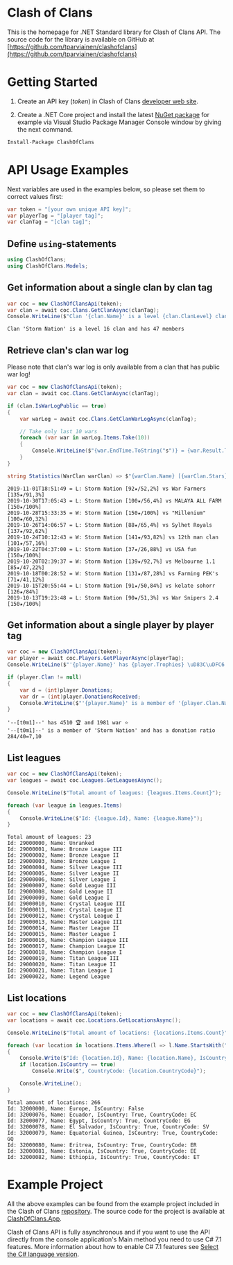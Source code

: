 # **Clash of Clans**

This is the homepage for .NET Standard library for Clash of Clans API. The source code for the library is available on GitHub
at [https://github.com/tparviainen/clashofclans](https://github.com/tparviainen/clashofclans)

# Getting Started

1. Create an API key (*token*) in Clash of Clans [developer web site](https://developer.clashofclans.com/).

2. Create a .NET Core project and install the latest [NuGet package](https://www.nuget.org/packages/ClashOfClans/) for example via Visual Studio Package Manager Console window by giving the next command.


```C#
Install-Package ClashOfClans
```

# API Usage Examples

Next variables are used in the examples below, so please set them to correct values first:


```C#
var token = "[your own unique API key]";
var playerTag = "[player tag]";
var clanTag = "[clan tag]";
```

## Define `using`-statements


```C#
using ClashOfClans;
using ClashOfClans.Models;
```

## Get information about a single clan by clan tag


```C#
var coc = new ClashOfClansApi(token);
var clan = await coc.Clans.GetClanAsync(clanTag);
Console.WriteLine($"Clan '{clan.Name}' is a level {clan.ClanLevel} clan and has {clan.Members} members");
```

    Clan 'Storm Nation' is a level 16 clan and has 47 members
    

## Retrieve clan's clan war log

Please note that clan's war log is only available from a clan that has public war log!


```C#
var coc = new ClashOfClansApi(token);
var clan = await coc.Clans.GetClanAsync(clanTag);

if (clan.IsWarLogPublic == true)
{
    var warLog = await coc.Clans.GetClanWarLogAsync(clanTag);

    // Take only last 10 wars
    foreach (var war in warLog.Items.Take(10))
    {
        Console.WriteLine($"{war.EndTime.ToString("s")} = {war.Result.ToString()[0]}: {Statistics(war.Clan)} vs {Statistics(war.Opponent)}");
    }
}

string Statistics(WarClan warClan) => $"{warClan.Name} [{warClan.Stars}\u2605/{warClan.DestructionPercentage}%]";
```

    2019-11-01T18:51:49 = L: Storm Nation [92★/52,2%] vs War Farmers [135★/91,3%]
    2019-10-30T17:05:43 = L: Storm Nation [100★/56,4%] vs MALAYA ALL FARM [150★/100%]
    2019-10-28T15:33:35 = W: Storm Nation [150★/100%] vs "Millenium" [100★/60,32%]
    2019-10-26T14:06:57 = L: Storm Nation [88★/65,4%] vs Sylhet Royals [137★/92,62%]
    2019-10-24T10:12:43 = W: Storm Nation [141★/93,82%] vs 12th man clan [101★/57,16%]
    2019-10-22T04:37:00 = L: Storm Nation [37★/26,88%] vs USA fun [150★/100%]
    2019-10-20T02:39:37 = W: Storm Nation [139★/92,7%] vs Melbourne 1.1 [85★/47,22%]
    2019-10-18T00:28:52 = W: Storm Nation [131★/87,28%] vs Farming PEK's [71★/41,12%]
    2019-10-15T20:55:44 = L: Storm Nation [91★/50,84%] vs kelate sohorr [126★/84%]
    2019-10-13T19:23:48 = L: Storm Nation [90★/51,3%] vs War Snipers 2.4 [150★/100%]
    

## Get information about a single player by player tag


```C#
var coc = new ClashOfClansApi(token);
var player = await coc.Players.GetPlayerAsync(playerTag);
Console.WriteLine($"'{player.Name}' has {player.Trophies} \uD83C\uDFC6 and {player.WarStars} war \u2B50");

if (player.Clan != null)
{
    var d = (int)player.Donations;
    var dr = (int)player.DonationsReceived;
    Console.WriteLine($"'{player.Name}' is a member of '{player.Clan.Name}' and has a donation ratio {d}/{dr}={(dr != 0 ? (d / (float)dr) : 0):0.00}");
}
```

    '--[t0m1]--' has 4510 🏆 and 1981 war ⭐
    '--[t0m1]--' is a member of 'Storm Nation' and has a donation ratio 284/40=7,10
    

## List leagues


```C#
var coc = new ClashOfClansApi(token);
var leagues = await coc.Leagues.GetLeaguesAsync();

Console.WriteLine($"Total amount of leagues: {leagues.Items.Count}");

foreach (var league in leagues.Items)
{
    Console.WriteLine($"Id: {league.Id}, Name: {league.Name}");
}
```

    Total amount of leagues: 23
    Id: 29000000, Name: Unranked
    Id: 29000001, Name: Bronze League III
    Id: 29000002, Name: Bronze League II
    Id: 29000003, Name: Bronze League I
    Id: 29000004, Name: Silver League III
    Id: 29000005, Name: Silver League II
    Id: 29000006, Name: Silver League I
    Id: 29000007, Name: Gold League III
    Id: 29000008, Name: Gold League II
    Id: 29000009, Name: Gold League I
    Id: 29000010, Name: Crystal League III
    Id: 29000011, Name: Crystal League II
    Id: 29000012, Name: Crystal League I
    Id: 29000013, Name: Master League III
    Id: 29000014, Name: Master League II
    Id: 29000015, Name: Master League I
    Id: 29000016, Name: Champion League III
    Id: 29000017, Name: Champion League II
    Id: 29000018, Name: Champion League I
    Id: 29000019, Name: Titan League III
    Id: 29000020, Name: Titan League II
    Id: 29000021, Name: Titan League I
    Id: 29000022, Name: Legend League
    

## List locations


```C#
var coc = new ClashOfClansApi(token);
var locations = await coc.Locations.GetLocationsAsync();

Console.WriteLine($"Total amount of locations: {locations.Items.Count}");

foreach (var location in locations.Items.Where(l => l.Name.StartsWith("E")))
{
    Console.Write($"Id: {location.Id}, Name: {location.Name}, IsCountry: {location.IsCountry}");
    if (location.IsCountry == true)
        Console.Write($", CountryCode: {location.CountryCode}");

    Console.WriteLine();
}
```

    Total amount of locations: 266
    Id: 32000000, Name: Europe, IsCountry: False
    Id: 32000076, Name: Ecuador, IsCountry: True, CountryCode: EC
    Id: 32000077, Name: Egypt, IsCountry: True, CountryCode: EG
    Id: 32000078, Name: El Salvador, IsCountry: True, CountryCode: SV
    Id: 32000079, Name: Equatorial Guinea, IsCountry: True, CountryCode: GQ
    Id: 32000080, Name: Eritrea, IsCountry: True, CountryCode: ER
    Id: 32000081, Name: Estonia, IsCountry: True, CountryCode: EE
    Id: 32000082, Name: Ethiopia, IsCountry: True, CountryCode: ET
    

# Example Project

All the above examples can be found from the example project included in the Clash of Clans [repository](https://github.com/tparviainen/clashofclans). The source code for the project is available at [ClashOfClans.App](https://github.com/tparviainen/clashofclans/tree/master/src/ClashOfClans.App).

Clash of Clans API is fully asynchronous and if you want to use the API directly from the console application's Main method you need
to use C# 7.1 features. More information about how to enable C# 7.1 features see 
[Select the C# language version](https://docs.microsoft.com/en-us/dotnet/csharp/language-reference/configure-language-version).
